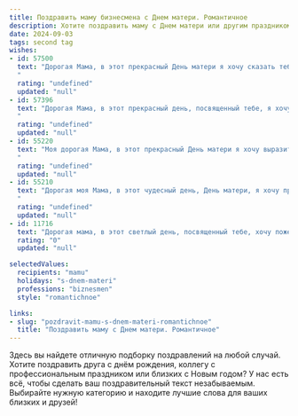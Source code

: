 ```yaml
---
title: Поздравить маму бизнесмена с Днем матери. Романтичное
description: Хотите поздравить маму с Днем матери или другим праздником? Наш ИИ создаст незабываемое поздравление, а вы обязательно выделитесь среди других.  
date: 2024-09-03
tags: second tag
wishes:
- id: 57500
  text: "Дорогая Мама, в этот прекрасный День матери я хочу сказать тебе, что ты – моя самая большая ценность. Спасибо за твою любовь, заботу и бесконечную верность. Ты не только моя мама, но и мой главный вдохновитель, моя поддержка. Твой свет, как компас, ведет меня по жизни, помогая мне преодолевать все трудности. Пусть все в твоей жизни будет светло и красиво, как твоя душа. С праздником тебя, моя любимая Мама!
  "
  rating: "undefined"
  updated: "null"
- id: 57396
  text: "Дорогая Мама, в этот прекрасный день, посвященный тебе, я хочу сказать тебе, что ты — моя главная вдохновительница, моя муза, мой яркий пример. Спасибо тебе за любовь, заботу и веру в меня, даже когда я сам в себе сомневался. Пусть твой бизнес процветает, а жизнь наполнится счастьем и любовью! С праздником, моя дорогая!
  "
  rating: "undefined"
  updated: "null"
- id: 55220
  text: "Моя дорогая Мама, в этот прекрасный День матери я хочу выразить тебе безграничную любовь и благодарность! Твой бизнес-ум, целеустремленность и неутомимая энергия всегда вдохновляли меня. Но больше всего я ценю твою нежную заботу, теплоту твоего сердца и бесконечную веру в меня. Ты — моя самая большая поддержка, мой оплот и мой самый верный друг. С Днем матери!
  "
  rating: "undefined"
  updated: "null"
- id: 55210
  text: "Дорогая моя Мама, в этот чудесный день, День матери, я хочу признаться тебе в любви. Ты – моя опора, мой вдохновитель, мой компас в жизни. Твоя любовь – источник моей силы и мудрости. Спасибо за то, что ты всегда веришь в меня, даже когда я сам в себе сомневаюсь. Спасибо за твою заботу, тепло и нежность. Ты – мой самый главный бизнес-партнер, в мире которого царит любовь и гармония. Пусть твоя жизнь будет полна радости, благополучия и светлых надежд. С Днем матери!
  "
  rating: "undefined"
  updated: "null"
- id: 11716
  text: "Дорогая мама, в этот светлый день, посвященный тебе, хочу пожелать, чтобы твои бизнес-стратегии всегда были успешными, как и твои заботливые руки, которые воспитали меня. Пусть каждый твой шаг к вершинам успеха будет вдохновлен любовью и мудростью, которые ты так щедро дарила нам. С Днем Матери, мамочка! Ты – моя вечная опора и источник вдохновения."
  rating: "0"
  updated: "null"

selectedValues:
  recipients: "mamu"
  holidays: "s-dnem-materi"
  professions: "biznesmen"
  style: "romantichnoe"

links:
- slug: "pozdravit-mamu-s-dnem-materi-romantichnoe"
  title: "Поздравить маму с Днем матери. Романтичное"
---
```


Здесь вы найдете отличную подборку поздравлений на любой случай. 
Хотите поздравить друга с днём рождения, коллегу с профессиональным праздником или близких с Новым годом? У нас есть всё, чтобы сделать ваш поздравительный текст незабываемым. Выбирайте нужную категорию и находите лучшие слова для ваших близких и друзей!

